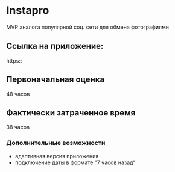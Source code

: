 # Instapro

MVP аналога популярной соц. сети для обмена фотографиями

## Ссылка на приложение:

https::

## Первоначальная оценка

48 часов

## Фактически затраченное время

38 часов

### Дополнительные возможности

- адаптивная версия приложения
- подключение даты в формате "7 часов назад"

